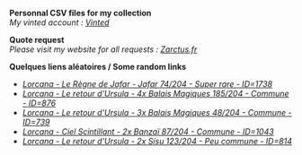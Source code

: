 **Personnal CSV files for my collection**  
*My vinted account : [Vinted](https://www.vinted.fr/member/223153477)*

**Quote request**  
*Please visit my website for all requests : [Zarctus.fr](https://www.zarctus.fr/)*


**Quelques liens aléatoires / Some random links**
- *[Lorcana - Le Règne de Jafar - Jafar 74/204 - Super rare - ID=1738](https://www.vinted.fr/items/6457604853-lorcana-le-regne-de-jafar-jafar-74204-super-rare-id1738)*
- *[Lorcana - Le retour d'Ursula - 4x Balais Magiques 185/204 - Commune - ID=876](https://www.vinted.fr/items/6604742301-lorcana-le-retour-dursula-4x-balais-magiques-185204-commune-id876)*
- *[Lorcana - Le retour d'Ursula - 3x Balais Magiques 48/204 - Commune - ID=739](https://www.vinted.fr/items/5543623550-lorcana-le-retour-dursula-3x-balais-magiques-48204-commune-id739)*
- *[Lorcana - Ciel Scintillant - 2x Banzaï 87/204 - Commune - ID=1043](https://www.vinted.fr/items/5085534898-lorcana-ciel-scintillant-2x-banzai-87204-commune-id1043)*
- *[Lorcana - Le retour d'Ursula - 2x Sisu 123/204 - Peu commune - ID=814](https://www.vinted.fr/items/6005813880-lorcana-le-retour-dursula-2x-sisu-123204-peu-commune-id814)*
